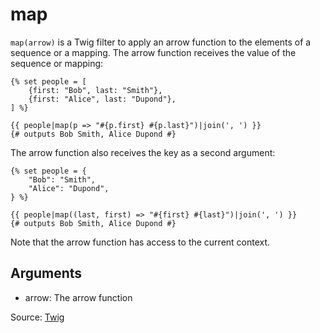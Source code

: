 # map

`map(arrow)` is a Twig filter to apply an arrow function to the elements of a sequence or a mapping. The arrow function receives the value of the sequence or mapping:

```twig
{% set people = [
    {first: "Bob", last: "Smith"},
    {first: "Alice", last: "Dupond"},
] %}

{{ people|map(p => "#{p.first} #{p.last}")|join(', ') }}
{# outputs Bob Smith, Alice Dupond #}
```

The arrow function also receives the key as a second argument:

```twig
{% set people = {
    "Bob": "Smith",
    "Alice": "Dupond",
} %}

{{ people|map((last, first) => "#{first} #{last}")|join(', ') }}
{# outputs Bob Smith, Alice Dupond #}
```

Note that the arrow function has access to the current context.

## Arguments

- arrow: The arrow function

Source: [Twig](https://twig.symfony.com/map)